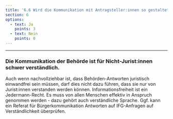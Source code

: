```yaml
---
title: '6.6 Wird die Kommunikation mit Antragsteller:innen so gestaltet, dass auch Nicht-Jurist:innen die Antworten der Behörde verstehen können?'
section: 6
options:
  - text: Ja
    points: 3
  - text: Nein
    points: 0
---
```


---

### Die Kommunikation der Behörde ist für Nicht-Jurist:innen schwer verständlich.

Auch wenn nachvollziehbar ist, dass Behörden-Antworten juristisch einwandfrei sein müssen, darf dies nicht dazu führen, dass sie nur von Jurist:innen verstanden werden können. Informationsfreiheit ist ein Jedermann-Recht. Es muss von allen Menschen effektiv in Anspruch genommen werden - dazu gehört auch verständliche Sprache. Ggf. kann ein Referat für Bürgerkommunikation Antworten auf IFG-Anfragen auf Verständlichkeit überprüfen.
